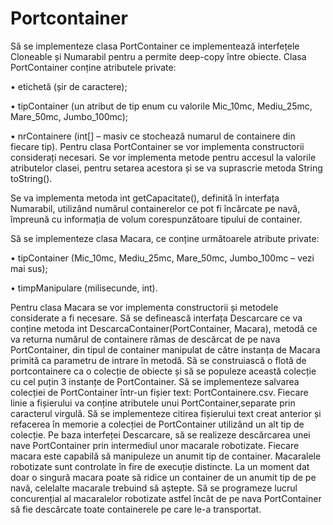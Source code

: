 # Portcontainer

Să se implementeze clasa PortContainer ce implementează interfețele Cloneable și
Numarabil pentru a permite deep-copy între obiecte. Clasa PortContainer conține atributele
private:

• etichetă (șir de caractere);

• tipContainer (un atribut de tip enum cu valorile Mic_10mc, Mediu_25mc,
Mare_50mc, Jumbo_100mc);

• nrContainere (int[] – masiv ce stochează numarul de containere din fiecare tip).
Pentru clasa PortContainer se vor implementa constructorii considerați necesari. Se vor
implementa metode pentru accesul la valorile atributelor clasei, pentru setarea acestora și se
va suprascrie metoda String toString().


Se va implementa metoda int getCapacitate(), definită în interfața Numarabil, utilizând
numărul containerelor ce pot fi încărcate pe navă, împreună cu informația de volum
corespunzătoare tipului de container.


Să se implementeze clasa Macara, ce conține următoarele atribute private:

• tipContainer (Mic_10mc, Mediu_25mc, Mare_50mc, Jumbo_100mc – vezi mai sus);

• timpManipulare (milisecunde, int).

Pentru clasa Macara se vor implementa constructorii și metodele considerate a fi necesare.
Să se definească interfața Descarcare ce va conține metoda int DescarcaContainer(PortContainer, Macara), metodă ce va returna numărul de containere rămas de descărcat de pe nava PortContainer, din tipul de container manipulat de către instanța de Macara primită ca parametru de intrare în metodă.
Să se construiască o flotă de portcontainere ca o colecție de obiecte și să se populeze
această colecție cu cel puțin 3 instanțe de PortContainer.
Să se implementeze salvarea colecției de PortContainer într-un fișier text: PortContainere.csv. Fiecare linie a fișierului va conține atributele unui PortContainer,separate prin caracterul virgulă. Să se implementeze citirea fișierului text creat anterior și refacerea în memorie a colecției de PortContainer utilizând un alt tip de colecție.
Pe baza interfeței Descarcare, să se realizeze descărcarea unei nave PortContainer prin intermediul unor macarale robotizate. Fiecare macara este capabilă să manipuleze un anumit tip de container. Macaralele robotizate sunt controlate în fire de execuție distincte. La un moment dat doar o singură macara poate să ridice un container de un anumit tip de pe navă, celelalte macarale trebuind să aștepte. Să se programeze lucrul concurențial al macaralelor robotizate astfel încât de pe nava PortContainer să fie descărcate toate containerele pe care le-a transportat.
